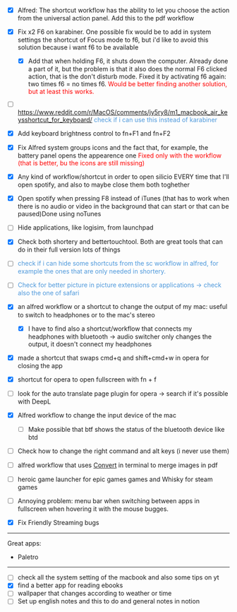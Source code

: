 - [x] Alfred: The shortcut workflow has the ability to let you choose the action from the universal action panel. Add this to the pdf workflow
- [x] Fix x2 F6 on karabiner. One possible fix would be to add in system settings the shortcut of Focus mode to f6, but i'd like to avoid this solution because i want f6 to be available
	- [x] Add that when holding F6, it shuts down the computer. Already done a part of it, but the problem is that it also does the normal F6 clicked action, that is the don't disturb mode. Fixed it by activating f6 again: two times f6 = no times f6. <span style="color:rgb(255,0,0)">Would be better finding another solution, but at least this works.</span>
- [ ] https://www.reddit.com/r/MacOS/comments/jy5ry8/m1_macbook_air_keysshortcut_for_keyboard/ <span style="color:rgb(77,152,219)">check if i can use this instead of karabiner</span>
- [x] Add keyboard brightness control to fn+F1 and fn+F2
- [x] Fix Alfred system groups icons and the fact that, for example, the battery panel opens the appearence one <span style="color:rgb(255,0,0)">Fixed only with the workflow (that is better, bu the icons are still missing)</span>
- [x] Any kind of workflow/shortcut in order to open silicio EVERY time that I'll open spotify, and also to maybe close them both toghether
- [x] Open spotify when pressing F8 instead of iTunes (that has to work when there is no audio or video in the background that can start or that can be paused)Done using noTunes
- [ ] Hide applications, like logisim, from launchpad
- [x] Check both shortery and bettertouchtool. Both are great tools that can do in their full version lots of things
- [ ] <span style="color:rgb(77,152,219)">check if i can hide some shortcuts from the sc workflow in alfred, for example the ones that are only needed in shortery.</span>
- [ ] <span style="color:rgb(77,152,219)">Check for better picture in picture extensions or applications -> check also the one of safari</span>
- [x] an alfred workflow or a shortcut to change the output of my mac: useful to switch to headphones or to the mac's stereo
	- [x] I have to find also a shortcut/workflow that connects my headphones with bluetooth -> audio switcher only changes the output, it doesn't connect my headphones
- [x] made a shortcut that swaps cmd+q and shift+cmd+w in opera for closing the app
- [x] shortcut for opera to open fullscreen with fn + f
- [ ] look for the auto translate page plugin for opera -> search if it's possible with DeepL
- [x] Alfred workflow to change the input device of the mac
	- [ ] Make possible that btf shows the status of the bluetooth device like btd
- [ ] Check how to change the right command and alt keys (i never use them)
- [ ] alfred workflow that uses [Convert](https://superuser.com/questions/350201/convert-many-images-to-one-pdf-on-mac) in terminal to merge images in pdf

- [ ] heroic game launcher for epic games games and Whisky for steam games

- [ ]  Annoying problem: menu bar when switching between apps in fullscreen when hovering it with the mouse bugges.
- [x] Fix Friendly Streaming bugs

***

Great apps: 
- Paletro

***

- [ ] check all the system setting of the macbook and also some tips on yt
- [x] find a better app for reading ebooks
- [ ] wallpaper that changes according to weather or time
- [ ] Set up english notes and this to do and general notes in notion